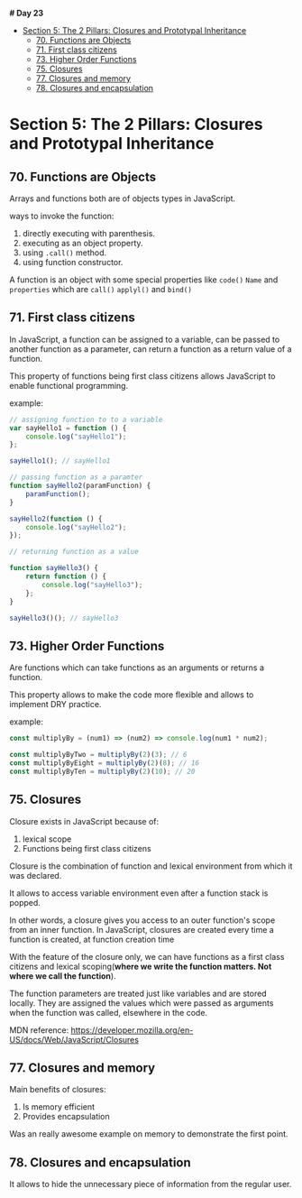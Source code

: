 **# Day 23**

- [Section 5: The 2 Pillars: Closures and Prototypal Inheritance](#section-5-the-2-pillars-closures-and-prototypal-inheritance)
  - [70. Functions are Objects](#70-functions-are-objects)
  - [71. First class citizens](#71-first-class-citizens)
  - [73. Higher Order Functions](#73-higher-order-functions)
  - [75. Closures](#75-closures)
  - [77. Closures and memory](#77-closures-and-memory)
  - [78. Closures and encapsulation](#78-closures-and-encapsulation)

# Section 5: The 2 Pillars: Closures and Prototypal Inheritance

## 70. Functions are Objects

Arrays and functions both are of objects types in JavaScript.

ways to invoke the function:

1. directly executing with parenthesis.
2. executing as an object property.
3. using `.call()` method.
4. using function constructor.

A function is an object with some special properties like `code()` `Name` and `properties` which are `call()` `applyl()` and `bind()`

## 71. First class citizens

In JavaScript, a function can be assigned to a variable, can be passed to another function as a parameter, can return a function as a return value of a function.

This property of functions being first class citizens allows JavaScript to enable functional programming.

example:

```jsx
// assigning function to to a variable
var sayHello1 = function () {
	console.log("sayHello1");
};

sayHello1(); // sayHello1

// passing function as a paramter
function sayHello2(paramFunction) {
	paramFunction();
}

sayHello2(function () {
	console.log("sayHello2");
});

// returning function as a value

function sayHello3() {
	return function () {
		console.log("sayHello3");
	};
}

sayHello3()(); // sayHello3
```

## 73. Higher Order Functions

Are functions which can take functions as an arguments or returns a function.

This property allows to make the code more flexible and allows to implement DRY practice.

example:

```jsx
const multiplyBy = (num1) => (num2) => console.log(num1 * num2);

const multiplyByTwo = multiplyBy(2)(3); // 6
const multiplyByEight = multiplyBy(2)(8); // 16
const multiplyByTen = multiplyBy(2)(10); // 20
```

## 75. Closures

Closure exists in JavaScript because of:

1. lexical scope
2. Functions being first class citizens

Closure is the combination of function and lexical environment from which it was declared.

It allows to access variable environment even after a function stack is popped.

In other words, a closure gives you access to an outer function's scope from an inner function. In JavaScript, closures are created every time a function is created, at function creation time

With the feature of the closure only, we can have functions as a first class citizens and lexical scoping(**where we write the function matters. Not where we call the function**).

The function parameters are treated just like variables and are stored locally. They are assigned the values which were passed as arguments when the function was called, elsewhere in the code.

MDN reference: https://developer.mozilla.org/en-US/docs/Web/JavaScript/Closures

## 77. Closures and memory

Main benefits of closures:

1. Is memory efficient
2. Provides encapsulation

Was an really awesome example on memory to demonstrate the first point.

## 78. Closures and encapsulation

It allows to hide the unnecessary piece of information from the regular user.
